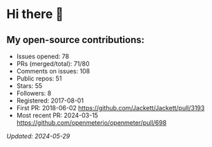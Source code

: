 # Hi there 👋  

## My open-source contributions:

- Issues opened: 78
- PRs (merged/total): 71/80
- Comments on issues: 108
- Public repos: 51
- Stars: 55
- Followers: 8
- Registered: 2017-08-01
- First PR: 2018-06-02 https://github.com/Jackett/Jackett/pull/3193
- Most recent PR: 2024-03-15 https://github.com/openmeterio/openmeter/pull/698

_Updated: 2024-05-29_